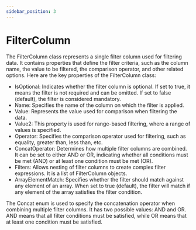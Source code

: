 ```yaml
---
sidebar_position: 3
---
```

# FilterColumn

The FilterColumn class represents a single filter column used for filtering data. It contains properties that define the filter criteria, such as the column name, the value to be filtered, the comparison operator, and other related options. Here are the key properties of the FilterColumn class:

- IsOptional: Indicates whether the filter column is optional. If set to true, it means the filter is not required and can be omitted. If set to false (default), the filter is considered mandatory.
- Name: Specifies the name of the column on which the filter is applied.
- Value: Represents the value used for comparison when filtering the data.
- Value2: This property is used for range-based filtering, where a range of values is specified.
- Operator: Specifies the comparison operator used for filtering, such as equality, greater than, less than, etc.
- ConcatOperator: Determines how multiple filter columns are combined. It can be set to either AND or OR, indicating whether all conditions must be met (AND) or at least one condition must be met (OR).
- Filters: Allows nesting of filter columns to create complex filter expressions. It is a list of FilterColumn objects.
- ArrayElementMatch: Specifies whether the filter should match against any element of an array. When set to true (default), the filter will match if any element of the array satisfies the filter condition.

The Concat enum is used to specify the concatenation operator when combining multiple filter columns. It has two possible values: AND and OR. AND means that all filter conditions must be satisfied, while OR means that at least one condition must be satisfied.
